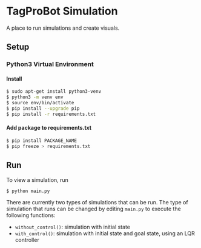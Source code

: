 # TagProBot Simulation

A place to run simulations and create visuals.

## Setup

### Python3 Virtual Environment

#### Install
```bash
$ sudo apt-get install python3-venv
$ python3 -m venv env
$ source env/bin/activate
$ pip install --upgrade pip
$ pip install -r requirements.txt
```

#### Add package to requirements.txt
```bash
$ pip install PACKAGE_NAME
$ pip freeze > requirements.txt
```

## Run

To view a simulation, run
```bash
$ python main.py
```

There are currently two types of simulations that can be run. The type of simulation that runs can be changed by editing `main.py` to execute the following functions:
* `without_control()`: simulation with initial state
* `with_control()`: simulation with initial state and goal state, using an LQR controller
